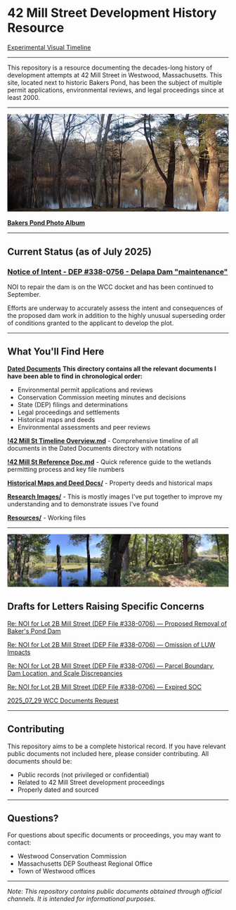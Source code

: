 # 42 Mill Street Development History Resource

[Experimental Visual Timeline](https://tdemelle-sip.github.io/bakers_pond/Resources/timeline-auto-generated.html)

---

This repository is a resource documenting the decades-long history of development attempts at 42 Mill Street in Westwood, Massachusetts. This site, located next to historic Bakers Pond, has been the subject of multiple permit applications, environmental reviews, and legal proceedings since at least 2000.

---

![Bakers Pond](https://github.com/tdemelle-SiP/bakers_pond/blob/master/Research%20Images/2023-01-28_15-16.png?raw=true)

**[Bakers Pond Photo Album](https://photos.app.goo.gl/K6Unm29vK9vhhPuDA)**

---

## Current Status (as of July 2025)

### [Notice of Intent - DEP #338-0756 - Delapa Dam "maintenance"](https://westwoodtownma.iqm2.com/Citizens/Detail_LegiFile.aspx?Frame=&MeetingID=1993&MediaPosition=&ID=10036&CssClass=)
NOI to repair the dam is on the WCC docket and has been continued to September.

Efforts are underway to accurately assess the intent and consequences of the proposed dam work in addition to the highly unusual superseding order of conditions granted to the applicant to develop the plot.

---

## What You'll Find Here

**[Dated Documents](https://github.com/tdemelle-SiP/bakers_pond/tree/master/Dated%20Documents)**
**This directory contains all the relevant documents I have been able to find in chronological order:**
- Environmental permit applications and reviews
- Conservation Commission meeting minutes and decisions
- State (DEP) filings and determinations
- Legal proceedings and settlements
- Historical maps and deeds
- Environmental assessments and peer reviews

**[!42 Mill St Timeline Overview.md](https://github.com/tdemelle-SiP/bakers_pond/blob/master/!42_Mill_St_Timeline_Overview.md)** - Comprehensive timeline of all documents in the Dated Documents directory with notations

**[!42 Mill St Reference Doc.md](https://github.com/tdemelle-SiP/bakers_pond/blob/master/!42%20Mill%20St%20Reference%20Doc.md)** - Quick reference guide to the wetlands permitting process and key file numbers

**[Historical Maps and Deed Docs/](https://github.com/tdemelle-SiP/bakers_pond/tree/master/Historical%20Maps%20and%20Deed%20Docs)** - Property deeds and historical maps 

**[Research Images/](https://github.com/tdemelle-SiP/bakers_pond/tree/master/Research%20Images)** - This is mostly images I've put together to improve my understanding and to demonstrate issues I've found

**[Resources/](https://github.com/tdemelle-SiP/bakers_pond/tree/master/Resources)** - Working files

---
![Bakers Pond](https://github.com/tdemelle-SiP/bakers_pond/blob/master/Research%20Images/IMG_2514.jpg?raw=true)

## Drafts for Letters Raising Specific Concerns

[Re: NOI for Lot 2B Mill Street (DEP File #338-0706) — Proposed Removal of Baker's Pond Dam](https://docs.google.com/document/d/1yXcicqDFnLK_PvsOouZ0pOnQel_1RVmYdwbZWZFohgs/edit?usp=sharing)

[Re: NOI for Lot 2B Mill Street (DEP File #338-0706) — Omission of LUW Impacts](https://docs.google.com/document/d/10vu3tgKfR44fXp4CjzOjX-6Q1a1kYumH9iTmVbqL_pI/edit?usp=sharing)

[Re: NOI for Lot 2B Mill Street (DEP File #338-0706) — Parcel Boundary, Dam Location, and Scale Discrepancies](https://docs.google.com/document/d/1XqBJjFqbXGKIyikNQZMzPyUSU6W0EAPF37DNyGwe-i8/edit?usp=sharing)

[Re: NOI for Lot 2B Mill Street (DEP File #338-0706) — Expired SOC](https://docs.google.com/document/d/1rFPh2nAFR3PbEKMZM0cLZzL174oV-v5gESPvF3wq0Yc/edit?usp=sharing)

[2025_07_29 WCC Documents Request](https://docs.google.com/document/d/1aTuwKN8ClZdpTS8MXKj5Fsh2QCiWgmMlIX4puK6gw2g/edit?usp=sharing)

---

## Contributing

This repository aims to be a complete historical record. If you have relevant public documents not included here, please consider contributing. All documents should be:
- Public records (not privileged or confidential)
- Related to 42 Mill Street development proceedings
- Properly dated and sourced

---

## Questions?

For questions about specific documents or proceedings, you may want to contact:
- Westwood Conservation Commission
- Massachusetts DEP Southeast Regional Office
- Town of Westwood offices

---

*Note: This repository contains public documents obtained through official channels. It is intended for informational purposes.*

